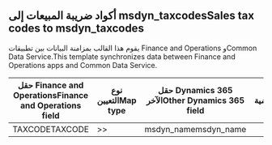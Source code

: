 ## <a name="sales-tax-codes-to-msdyn_taxcodes"></a><span data-ttu-id="2ac51-101">أكواد ضريبة المبيعات إلى msdyn_taxcodes</span><span class="sxs-lookup"><span data-stu-id="2ac51-101">Sales tax codes to msdyn_taxcodes</span></span>

<span data-ttu-id="2ac51-102">يقوم هذا القالب بمزامنة البيانات بين تطبيقات Finance and Operations وCommon Data Service.</span><span class="sxs-lookup"><span data-stu-id="2ac51-102">This template synchronizes data between Finance and Operations apps and Common Data Service.</span></span>

<span data-ttu-id="2ac51-103">حقل Finance and Operations</span><span class="sxs-lookup"><span data-stu-id="2ac51-103">Finance and Operations field</span></span> | <span data-ttu-id="2ac51-104">نوع التعيين</span><span class="sxs-lookup"><span data-stu-id="2ac51-104">Map type</span></span> | <span data-ttu-id="2ac51-105">حقل Dynamics 365 الآخر</span><span class="sxs-lookup"><span data-stu-id="2ac51-105">Other Dynamics 365 field</span></span> | <span data-ttu-id="2ac51-106">القيمة الافتراضية</span><span class="sxs-lookup"><span data-stu-id="2ac51-106">Default value</span></span>
---|---|---|---
<span data-ttu-id="2ac51-107">TAXCODE</span><span class="sxs-lookup"><span data-stu-id="2ac51-107">TAXCODE</span></span> | >> | <span data-ttu-id="2ac51-108">msdyn_name</span><span class="sxs-lookup"><span data-stu-id="2ac51-108">msdyn_name</span></span> | 
